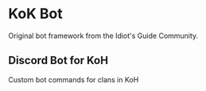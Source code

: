 # KoK Bot
 Original bot framework from the Idiot's Guide Community.


## Discord Bot for KoH
Custom bot commands for clans in KoH